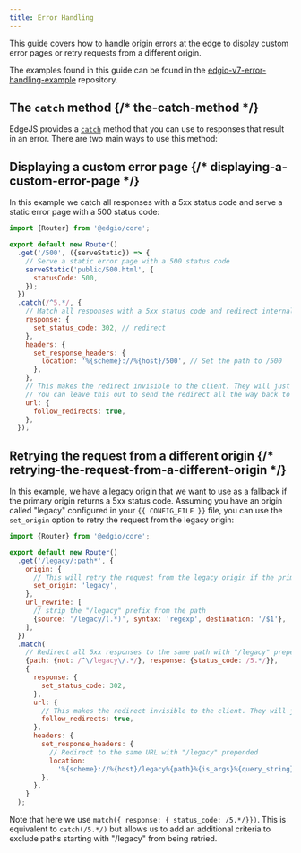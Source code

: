 ```yaml
---
title: Error Handling
---
```


This guide covers how to handle origin errors at the edge to display custom error pages or retry requests from a different origin.

The examples found in this guide can be found in the [edgio-v7-error-handling-example](https://github.com/edgio-docs/edgio-v7-error-handling-example) repository.

## The `catch` method {/* the-catch-method */}

EdgeJS provides a [`catch`](/docs/api/core/classes/router_Router.default.html#catch) method that you can use to responses that result in an error. There are two main ways to use this method:

## Displaying a custom error page {/* displaying-a-custom-error-page */}

In this example we catch all responses with a 5xx status code and serve a static error page with a 500 status code:

```js
import {Router} from '@edgio/core';

export default new Router()
  .get('/500', ({serveStatic}) => {
    // Serve a static error page with a 500 status code
    serveStatic('public/500.html', {
      statusCode: 500,
    });
  })
  .catch(/^5.*/, {
    // Match all responses with a 5xx status code and redirect internally to /500
    response: {
      set_status_code: 302, // redirect
    },
    headers: {
      set_response_headers: {
        location: '%{scheme}://%{host}/500', // Set the path to /500
      },
    },
    // This makes the redirect invisible to the client. They will just see the 500.html page.
    // You can leave this out to send the redirect all the way back to the client.
    url: {
      follow_redirects: true,
    },
  });
```

## Retrying the request from a different origin {/* retrying-the-request-from-a-different-origin */}

In this example, we have a legacy origin that we want to use as a fallback if the primary origin returns a 5xx status code. Assuming you have an origin
called "legacy" configured in your `{{ CONFIG_FILE }}` file, you can use the `set_origin` option to retry the request from the legacy origin:

```js
import {Router} from '@edgio/core';

export default new Router()
  .get('/legacy/:path*', {
    origin: {
      // This will retry the request from the legacy origin if the primary origin returns a 5xx status code
      set_origin: 'legacy',
    },
    url_rewrite: [
      // strip the "/legacy" prefix from the path
      {source: '/legacy/(.*)', syntax: 'regexp', destination: '/$1'},
    ],
  })
  .match(
    // Redirect all 5xx responses to the same path with "/legacy" prepended (unless we already have a "/legacy" in the path)
    {path: {not: /^\/legacy\/.*/}, response: {status_code: /5.*/}},
    {
      response: {
        set_status_code: 302,
      },
      url: {
        // This makes the redirect invisible to the client. They will just see the 500.html page.
        follow_redirects: true,
      },
      headers: {
        set_response_headers: {
          // Redirect to the same URL with "/legacy" prepended
          location:
            '%{scheme}://%{host}/legacy%{path}%{is_args}%{query_string}',
        },
      },
    }
  );
```

Note that here we use `match({ response: { status_code: /5.*/}})`. This is equivalent to `catch(/5.*/)` but allows us to add an additional criteria to exclude paths starting with "/legacy" from being retried.
